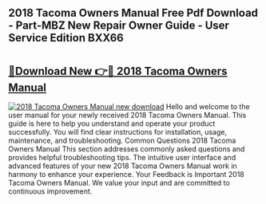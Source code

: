 ## 2018 Tacoma Owners Manual Free Pdf Download - Part-MBZ New Repair Owner Guide - User Service Edition BXX66

# <h2><a href="http://bc32018.oget.top/?id=2018+Tacoma+Owners+Manual">🔗Download New 👉🔴 2018 Tacoma Owners Manual</a></h2>

[![2018 Tacoma Owners Manual new download](https://i.imgur.com/5g1atiW.png)](http://bc32018.oget.top/?id=2018+Tacoma+Owners+Manual)
Hello and welcome to the user manual for your newly received 2018 Tacoma Owners Manual. This guide is here to help you understand and operate your product successfully. You will find clear instructions for installation, usage, maintenance, and troubleshooting. Common Questions 2018 Tacoma Owners Manual This section addresses commonly asked questions and provides helpful troubleshooting tips. The intuitive user interface and advanced features of your new 2018 Tacoma Owners Manual work in harmony to enhance your experience. Your Feedback is Important 2018 Tacoma Owners Manual. We value your input and are committed to continuous improvement.
